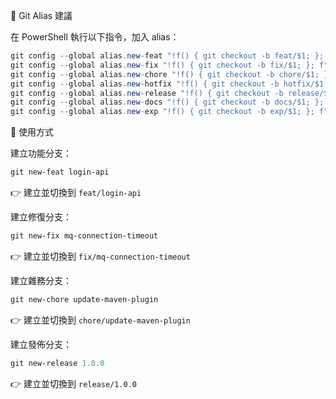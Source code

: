 📌 Git Alias 建議

在 PowerShell 執行以下指令，加入 alias：

```powershell
git config --global alias.new-feat "!f() { git checkout -b feat/$1; }; f"
git config --global alias.new-fix "!f() { git checkout -b fix/$1; }; f"
git config --global alias.new-chore "!f() { git checkout -b chore/$1; }; f"
git config --global alias.new-hotfix "!f() { git checkout -b hotfix/$1; }; f"
git config --global alias.new-release "!f() { git checkout -b release/$1; }; f"
git config --global alias.new-docs "!f() { git checkout -b docs/$1; }; f"
git config --global alias.new-exp "!f() { git checkout -b exp/$1; }; f"
```

📌 使用方式

建立功能分支：

```powershell
git new-feat login-api
```

👉 建立並切換到 `feat/login-api`

建立修復分支：

```powershell
git new-fix mq-connection-timeout
```

👉 建立並切換到 `fix/mq-connection-timeout`

建立雜務分支：

```powershell
git new-chore update-maven-plugin
```

👉 建立並切換到 `chore/update-maven-plugin`

建立發佈分支：

```powershell
git new-release 1.0.0
```

👉 建立並切換到 `release/1.0.0`